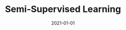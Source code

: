---
title: "Semi-Supervised Learning"
collection: talks
type: "Talk"
permalink: /talks/2021_semi-supervised_learning
venue: "Michigan State University Undergraduate Research and Arts Forum"
date: 2021-01-01
location: "East Lansing, MI"
---